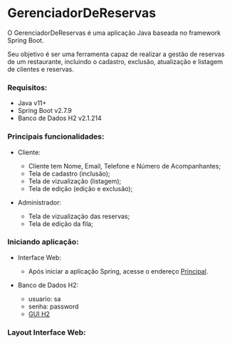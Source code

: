 # GerenciadorDeReservas

<p>O GerenciadorDeReservas é uma aplicação Java baseada no framework Spring Boot.</p>
<p>Seu objetivo é ser uma ferramenta capaz de realizar a gestão de reservas de um restaurante, incluindo o cadastro, exclusão, atualização e listagem de clientes e reservas.<p>
 
### Requisitos:
 * Java v11+
 * Spring Boot v2.7.9
 * Banco de Dados H2 v2.1.214

### Principais funcionalidades:

* Cliente:
  * Cliente tem Nome, Email, Telefone e Número de Acompanhantes;
  * Tela de cadastro (inclusão);
  * Tela de vizualização (listagem);
  * Tela de edição (edição e exclusão);

* Administrador:
  * Tela de vizualização das reservas;
  * Tela de edição da fila;

### Iniciando aplicação:

* Interface Web:
  * Após iniciar a aplicação Spring, acesse o endereço [Principal](http://localhost:8080/).
  
* Banco de Dados H2:
  * usuario: sa
  * senha: password
  * [GUI H2](http://localhost:8080/h2-console)

### Layout Interface Web:
